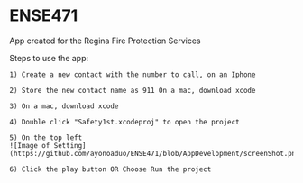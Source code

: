# ENSE471
App created for the Regina Fire Protection Services

Steps to use the app:

	1) Create a new contact with the number to call, on an Iphone
  
	2) Store the new contact name as 911 On a mac, download xcode
  
 	3) On a mac, download xcode
  
	4) Double click "Safety1st.xcodeproj" to open the project
  
	5) On the top left 
	![Image of Setting](https://github.com/ayonoaduo/ENSE471/blob/AppDevelopment/screenShot.png)
	
	6) Click the play button OR Choose Run the project
